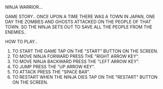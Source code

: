 NINJA WARRIOR...

GAME STORY..
ONCE UPON A TIME THERE WAS A TOWN IN JAPAN, ONE DAY THE ZOMBIES AND GHOSTS ATTACKED ON THE PEOPLE OF THAT TOWN. SO THE NINJA SETS OUT TO SAVE ALL THE PEOPLE FROM THE ENEMIES.. 

HOW TO PLAY..
1. TO START THE GAME TAP ON THE "START" BUTTON ON THE SCREEN. 
2. TO MOVE NINJA FORWARD PRESS THE "RIGHT ARROW KEY".
3. TO MOVE NINJA BACKWARD PRESS THE "LEFT ARROW KEY".
4. TO JUMP PRESS THE "UP ARROW KEY".
5. TO ATTACK PRESS THE "SPACE BAR".
6. TO RESTART WHEN THE NINJA DIES TAP ON THE "RESTART" BUTTON ON THE SCREEN.

